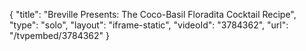 {
    "title": "Breville Presents: The Coco-Basil Floradita Cocktail Recipe",
    "type": "solo",
    "layout": "iframe-static",
    "videoId": "3784362",
    "url": "\/tvpembed\/3784362"
}